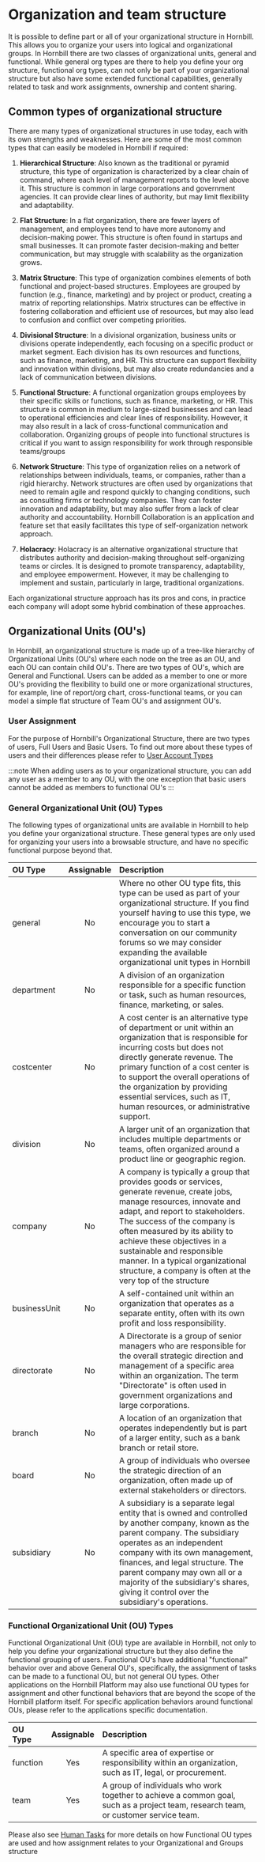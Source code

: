 # Organization and team structure
It is possible to define part or all of your organizational structure in Hornbill. This allows you to organize your users into logical and organizational groups.  In Hornbill there are two classes of organizational units, general and functional.  While general org types are there to help you define your org structure, functional org types, can not only be part of your organizational structure but also have some extended functional capabilities, generally related to task and work assignments, ownership and content sharing. 


## Common types of organizational structure 
There are many types of organizational structures in use today, each with its own strengths and weaknesses.  Here are some of the most common types that can easily be modeled in Hornbill if required:

1. __Hierarchical Structure__: Also known as the traditional or pyramid structure, this type of organization is characterized by a clear chain of command, where each level of management reports to the level above it. This structure is common in large corporations and government agencies. It can provide clear lines of authority, but may limit flexibility and adaptability.

2. __Flat Structure__: In a flat organization, there are fewer layers of management, and employees tend to have more autonomy and decision-making power. This structure is often found in startups and small businesses. It can promote faster decision-making and better communication, but may struggle with scalability as the organization grows.

3. __Matrix Structure__: This type of organization combines elements of both functional and project-based structures. Employees are grouped by function (e.g., finance, marketing) and by project or product, creating a matrix of reporting relationships. Matrix structures can be effective in fostering collaboration and efficient use of resources, but may also lead to confusion and conflict over competing priorities.

4. __Divisional Structure__: In a divisional organization, business units or divisions operate independently, each focusing on a specific product or market segment. Each division has its own resources and functions, such as finance, marketing, and HR. This structure can support flexibility and innovation within divisions, but may also create redundancies and a lack of communication between divisions.

5. __Functional Structure__: A functional organization groups employees by their specific skills or functions, such as finance, marketing, or HR. This structure is common in medium to large-sized businesses and can lead to operational efficiencies and clear lines of responsibility. However, it may also result in a lack of cross-functional communication and collaboration.  Organizing groups of people into functional structures is critical if you want to assign responsibility for work through responsible teams/groups 

6. __Network Structure__: This type of organization relies on a network of relationships between individuals, teams, or companies, rather than a rigid hierarchy. Network structures are often used by organizations that need to remain agile and respond quickly to changing conditions, such as consulting firms or technology companies. They can foster innovation and adaptability, but may also suffer from a lack of clear authority and accountability. Hornbill Collaboration is an application and feature set that easily facilitates this type of self-organization network approach. 

7. __Holacracy__: Holacracy is an alternative organizational structure that distributes authority and decision-making throughout self-organizing teams or circles. It is designed to promote transparency, adaptability, and employee empowerment. However, it may be challenging to implement and sustain, particularly in large, traditional organizations.

Each organizational structure approach has its pros and cons, in practice each company will adopt some hybrid combination of these approaches. 


## Organizational Units (OU's)

In Hornbill, an organizational structure is made up of a tree-like hierarchy of Organizational Units (OU's) where each node on the tree as an OU, and each OU can contain child OU's.  There are two types of OU's, which are General and Functional.   Users can be added as a member to one or more OU's providing the flexibility to build one or more organizational structures, for example, line of report/org chart, cross-functional teams, or you can model a simple flat structure of Team OU's and assignment OU's. 

### User Assignment
For the purpose of Hornbill's Organizational Structure, there are two types of users, Full Users and Basic Users. To find out more about these types of users and their differences please refer to [User Account Types](/esp-fundamentals/security/account-types#account-types)

:::note
When adding users as to your organizational structure, you can add any user as a member to any OU, with the one exception that basic users cannot be added as members to functional OU's 
:::

### General Organizational Unit (OU) Types
The following types of organizational units are available in Hornbill to help you define your organizational structure. These general types are only used for organizing your users into a browsable structure, and have no specific functional purpose beyond that.  

|OU Type|Assignable|Description|
|:---|:---:|:---|
|general|No|Where no other OU type fits, this type can be used as part of your organizational structure.  If you find yourself having to use this type, we encourage you to start a conversation on our community forums so we may consider expanding the available organizational unit types in Hornbill|
|department|No|A division of an organization responsible for a specific function or task, such as human resources, finance, marketing, or sales.|
|costcenter|No|A cost center is an alternative type of department or unit within an organization that is responsible for incurring costs but does not directly generate revenue. The primary function of a cost center is to support the overall operations of the organization by providing essential services, such as IT, human resources, or administrative support.|
|division|No|A larger unit of an organization that includes multiple departments or teams, often organized around a product line or geographic region.|
|company|No|A company is typically a group that provides goods or services, generate revenue, create jobs, manage resources, innovate and adapt, and report to stakeholders. The success of the company is often measured by its ability to achieve these objectives in a sustainable and responsible manner. In a typical organizational structure, a company is often at the very top of the structure|
|businessUnit|No|A self-contained unit within an organization that operates as a separate entity, often with its own profit and loss responsibility.|
|directorate|No|A Directorate is a group of senior managers who are responsible for the overall strategic direction and management of a specific area within an organization. The term "Directorate" is often used in government organizations and large corporations.|
|branch|No|A location of an organization that operates independently but is part of a larger entity, such as a bank branch or retail store.|
|board|No|A group of individuals who oversee the strategic direction of an organization, often made up of external stakeholders or directors.|
|subsidiary|No|A subsidiary is a separate legal entity that is owned and controlled by another company, known as the parent company. The subsidiary operates as an independent company with its own management, finances, and legal structure. The parent company may own all or a majority of the subsidiary's shares, giving it control over the subsidiary's operations.|


### Functional Organizational Unit (OU) Types
Functional Organizational Unit (OU) type are available in Hornbill, not only to help you define your organizational structure but they also define the functional grouping of users.  Functional OU's have additional "functional" behavior over and above General OU's, specifically, the assignment of tasks can be made to a functional OU, but not general OU types.  Other applications on the Hornbill Platform may also use functional OU types for assignment and other functional behaviors that are beyond the scope of the Hornbill platform itself.  For specific application behaviors around functional OUs, please refer to the applications specific documentation.  

|OU Type|Assignable|Description|
|:---|:---:|:---|
|function|Yes|A specific area of expertise or responsibility within an organization, such as IT, legal, or procurement.|
|team|Yes|A group of individuals who work together to achieve a common goal, such as a project team, research team, or customer service team.|

Please also see [Human Tasks](/esp-fundamentals/core-capabilities/human-tasks) for more details on how Functional OU types are used and how assignment relates to your Organizational and Groups structure

